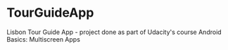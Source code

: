 # TourGuideApp
Lisbon Tour Guide App - project done as part of Udacity's course Android Basics: Multiscreen Apps
